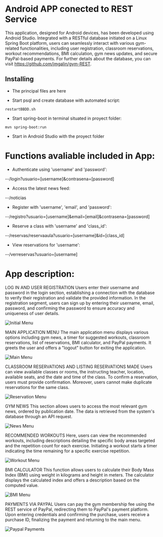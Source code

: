 # Android APP conected to REST Service

This application, designed for Android devices, has been developed using Android Studio. Integrated with a RESTful database initiated on a Linux Spring Boot platform, users can seamlessly interact with various gym-related functionalities, including user registration, classroom reservations, workout recommendations, BMI calculation, gym news updates, and secure PayPal-based payments. For further details about the database, you can visit https://github.com/jmgalin/gym-REST.


## Installing

 - The principal files are here

 - Start psql and create database with automated script:
 
 `restartBBDD.sh`

  - Start spring-boot in terminal situated in proyect folder:
 
 `mvn spring-boot:run`

  - Start in Android Studio with the proyect folder

 # Functions avaliable included in App:

 - Authenticate using 'username' and 'password':

 --/login?usuario=[username]&contrasena=[password]

 - Access the latest news feed:

 --/noticias

 - Register with 'username', 'email', and 'password':

 --/registro?usuario=[username]&email=[email]&contrasena=[password]

 - Reserve a class with 'username' and 'class_id':

 --/reservas/reservaaula?usuario=[username]&id=[class_id]

 - View reservations for 'username':

 --/verreservas?usuario=[username]

 # App description:

 LOG IN AND USER REGISTRATION
 Users enter their username and password in the login section, establishing a connection with the database to verify their registration and validate the provided information. In the registration segment, users can sign up by entering their username, email, password, and confirming the password to ensure accuracy and uniqueness of user details.
 
 ![Initial Menu](/img/imginit.png)

 MAIN APPLICATION MENU
 The main application menu displays various options including gym news, a timer for suggested workouts, classroom reservations, list of reservations, BMI calculator, and PayPal payments. It greets the user and offers a "logout" button for exiting the application.

 ![Main Menu](/img/imgmenu.png)

 CLASSROOM RESERVATIONS AND LISTING RESERVATIONS MADE
 Users can view available classes or rooms, the instructing teacher, location, available seats, and the date and time of the class. To confirm a reservation, users must provide confirmation. Moreover, users cannot make duplicate reservations for the same class.

 ![Reservation Menu](/img/imgreservation.png)
 
 GYM NEWS
 This section allows users to access the most relevant gym news, ordered by publication date. The data is retrieved from the system's database through an API request.

 ![News Menu](/img/imgnotice.png)

 RECOMMENDED WORKOUTS
 Here, users can view the recommended workouts, including descriptions detailing the specific body areas targeted and the repetition count for each exercise. Initiating a workout starts a timer indicating the time remaining for a specific exercise repetition.

 ![Workout Menu](/img/imgtimer.png)

 BMI CALCULATOR
 This function allows users to calculate their Body Mass Index (BMI) using weight in kilograms and height in meters. The calculator displays the calculated index and offers a description based on the computed value.

 ![BMI Menu](/img/imageimccalculator.png)

 PAYMENTS VIA PAYPAL
 Users can pay the gym membership fee using the REST service of PayPal, redirecting them to PayPal's payment platform. Upon entering credentials and confirming the purchase, users receive a purchase ID, finalizing the payment and returning to the main menu.
 
 ![Paypal Payments](/img/imgpaypalpayment.png)